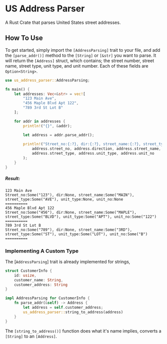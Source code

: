 # US Address Parser
A Rust Crate that parses United States street addresses.

## How To Use

To get started, simply import the `[AddressParsing]` trait to your file, and add the `[parse_addr()]` method to the `[String]` or `[&str]` you want to parse. It will return the `[Address]` struct, which contains; the street number, street name, street type, unit type, and unit number. Each of these fields are `Option<String>`.

```rust
use us_address_parser::AddressParsing;

fn main() {
    let addresses: Vec<&str> = vec![
        "123 Main Ave",
        "456 Maple Blvd Apt 122",
        "789 3rd St Lot B"
    ];

    for addr in addresses {
        println!("{}", &addr);

        let address = addr.parse_addr();
        
        println!("Street_no:{:?}, dir:{:?}, street_name:{:?}, street_type:{:?}, unit_type:{:?}, unit_no:{:?}\n==========", 
            address.street_no, address.direction, address.street_name,
            address.street_type, address.unit_type, address.unit_no
        );
    }
}
```

##### Result:
```
123 Main Ave
Street_no:Some("123"), dir:None, street_name:Some("MAIN"), street_type:Some("AVE"), unit_type:None, unit_no:None
==========
456 Maple Blvd Apt 122
Street_no:Some("456"), dir:None, street_name:Some("MAPLE"), street_type:Some("BLVD"), unit_type:Some("APT"), unit_no:Some("122")
==========
789 3rd St Lot B
Street_no:Some("789"), dir:None, street_name:Some("3RD"), street_type:Some("ST"), unit_type:Some("LOT"), unit_no:Some("B")
==========
```

### Implementing A Custom Type

The [`AddressParsing`] trait is already implemented for strings, 

```rust
struct CustomerInfo {
    id: usize,
    customer_name: String,
    customer_address: String
}

impl AddressParsing for CustomerInfo {
    fn parse_addr(&self) -> Address {
        let address = self.customer_address;
        us_address_parser::string_to_address(address)
    }
}
```

The `[string_to_address()]` function does what it's name implies, converts a `[String]` to an `[Address]`.